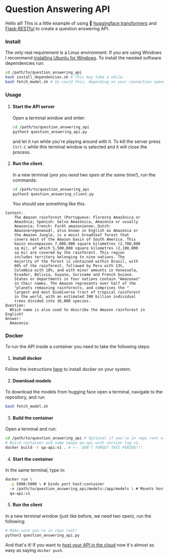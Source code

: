 # Question Answering API

Hello all! This is a little example of using :hugs: [huggingface transformers](https://github.com/huggingface/transformers) and [Flask-RESTful](https://flask-restful.readthedocs.io/en/latest/index.html) to create a  question answering API.

### Install
The only real requirement is a Linux environment. If you are using Windows I recommend [installing Ubuntu for Windows](https://ubuntu.com/tutorials/ubuntu-on-windows). To install the needed software dependencies run:
```bash
cd /path/to/question_answering_api
bash install_dependencies.sh # This may take a while.
bash fetch_model.sh # So could this, depending on your connection speed.
```

### Usage
1. #### Start the API server  
    Open a terminal window and enter:
    ```bash
    cd /path/to/question_answering_api
    python3 question_answering_api.py
    ```
    and let it run while you're playing around with it. To kill the server press `Ctrl-C` while this terminal window is selected and it will close the process.  

2. #### Run the client.
    In a new terminal (_yes you need two open at the same time!_), run the commands:
    ```bash
    cd /path/to/question_answering_api
    python3 question_answering_client.py
    ```

    You should see something like this.
```
Context:
    The Amazon rainforest (Portuguese: Floresta Amazônica or
    Amazônia; Spanish: Selva Amazónica, Amazonía or usually
    Amazonia; French: Forêt amazonienne; Dutch:
    Amazoneregenwoud), also known in English as Amazonia or
    the Amazon Jungle, is a moist broadleaf forest that
    covers most of the Amazon basin of South America. This
    basin encompasses 7,000,000 square kilometres (2,700,000
    sq mi), of which 5,500,000 square kilometres (2,100,000
    sq mi) are covered by the rainforest. This region
    includes territory belonging to nine nations. The
    majority of the forest is contained within Brazil, with
    60% of the rainforest, followed by Peru with 13%,
    Colombia with 10%, and with minor amounts in Venezuela,
    Ecuador, Bolivia, Guyana, Suriname and French Guiana.
    States or departments in four nations contain "Amazonas"
    in their names. The Amazon represents over half of the
    "planets remaining rainforests, and comprises the "
    largest and most biodiverse tract of tropical rainforest
    in the world, with an estimated 390 billion individual
    trees divided into 16,000 species.
Question:
  Which name is also used to describe the Amazon rainforest in English?
Answer:
  Amazonia.
```  

### Docker

To run the API inside a container you need to take the following steps:
1. #### Install docker
  Follow the instructions [here](https://docs.docker.com/engine/install/) to install docker on your system.  

2. #### Download models  
  To download the models from hugging face open a terminal, navigate to the repository, and run
  ```bash
  bash fetch_model.sh
  ```

3. #### Build the container
  Open a terminal and run:
  ```bash
  cd /path/to/question_answering_api # Optional if you're in repo root already.
  # Build container and name image qa-api with version tag v1.
  docker build -t qa-api:v1 . # <-- DON'T FORGET THIS PERIOD!!!
  ```

4. #### Start the container
  In the same terminal, type in:
  ```bash
  docker run \
    -p 5000:5000 \ # binds port host:container
    -v /path/to/question_answering_api/models:/app/models \ # Mounts host:container
    qa-api:v1
  ```  

5. #### Run the client
  In a new terminal window (just like before, we need two open), run the following:
  ```bash
  # Make sure you're in repo root!
  python3 question_answering_api.py
  ```  

And that's it! If you want to [host your API in the cloud](https://geekflare.com/docker-hosting-platforms/) now it's almost as easy as saying `docker push`.
